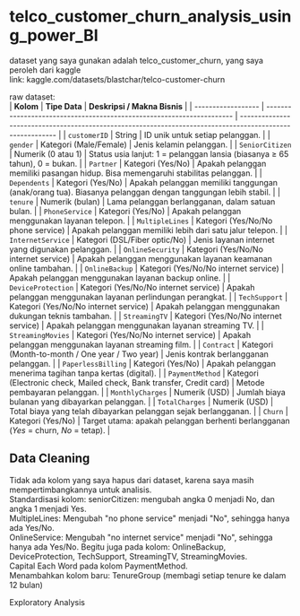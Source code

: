 # telco_customer_churn_analysis_using_power_BI

dataset yang saya gunakan adalah telco_customer_churn, yang saya peroleh dari kaggle  
link: kaggle.com/datasets/blastchar/telco-customer-churn  

raw dataset:  
| **Kolom**          | **Tipe Data**                                                         | **Deskripsi / Makna Bisnis**                                                                              |
| ------------------ | --------------------------------------------------------------------- | --------------------------------------------------------------------------------------------------------- |
| `customerID`       | String                                                                | ID unik untuk setiap pelanggan.                                                                           |
| `gender`           | Kategori (Male/Female)                                                | Jenis kelamin pelanggan.                                                                                  |
| `SeniorCitizen`    | Numerik (0 atau 1)                                                    | Status usia lanjut: 1 = pelanggan lansia (biasanya ≥ 65 tahun), 0 = bukan.                                |
| `Partner`          | Kategori (Yes/No)                                                     | Apakah pelanggan memiliki pasangan hidup. Bisa memengaruhi stabilitas pelanggan.                          |
| `Dependents`       | Kategori (Yes/No)                                                     | Apakah pelanggan memiliki tanggungan (anak/orang tua). Biasanya pelanggan dengan tanggungan lebih stabil. |
| `tenure`           | Numerik (bulan)                                                       | Lama pelanggan berlangganan, dalam satuan bulan.                                                          |
| `PhoneService`     | Kategori (Yes/No)                                                     | Apakah pelanggan menggunakan layanan telepon.                                                             |
| `MultipleLines`    | Kategori (Yes/No/No phone service)                                    | Apakah pelanggan memiliki lebih dari satu jalur telepon.                                                  |
| `InternetService`  | Kategori (DSL/Fiber optic/No)                                         | Jenis layanan internet yang digunakan pelanggan.                                                          |
| `OnlineSecurity`   | Kategori (Yes/No/No internet service)                                 | Apakah pelanggan menggunakan layanan keamanan online tambahan.                                            |
| `OnlineBackup`     | Kategori (Yes/No/No internet service)                                 | Apakah pelanggan menggunakan layanan backup online.                                                       |
| `DeviceProtection` | Kategori (Yes/No/No internet service)                                 | Apakah pelanggan menggunakan layanan perlindungan perangkat.                                              |
| `TechSupport`      | Kategori (Yes/No/No internet service)                                 | Apakah pelanggan menggunakan dukungan teknis tambahan.                                                    |
| `StreamingTV`      | Kategori (Yes/No/No internet service)                                 | Apakah pelanggan menggunakan layanan streaming TV.                                                        |
| `StreamingMovies`  | Kategori (Yes/No/No internet service)                                 | Apakah pelanggan menggunakan layanan streaming film.                                                      |
| `Contract`         | Kategori (Month-to-month / One year / Two year)                       | Jenis kontrak berlangganan pelanggan.                                                                     |
| `PaperlessBilling` | Kategori (Yes/No)                                                     | Apakah pelanggan menerima tagihan tanpa kertas (digital).                                                 |
| `PaymentMethod`    | Kategori (Electronic check, Mailed check, Bank transfer, Credit card) | Metode pembayaran pelanggan.                                                                              |
| `MonthlyCharges`   | Numerik (USD)                                                         | Jumlah biaya bulanan yang dibayarkan pelanggan.                                                           |
| `TotalCharges`     | Numerik (USD)                                                         | Total biaya yang telah dibayarkan pelanggan sejak berlangganan.                                           |
| `Churn`            | Kategori (Yes/No)                                                     | Target utama: apakah pelanggan berhenti berlangganan (*Yes* = churn, *No* = tetap).                       |


## Data Cleaning
Tidak ada kolom yang saya hapus dari dataset, karena saya masih mempertimbangkannya untuk analisis.  
Standardisasi kolom:
seniorCitizen: mengubah angka 0 menjadi No, dan angka 1 menjadi Yes.  
MultipleLines: Mengubah "no phone service" menjadi "No", sehingga hanya ada Yes/No.  
OnlineService: Mengubah "no internet service" menjadi "No", sehingga hanya ada Yes/No.
Begitu juga pada kolom: OnlineBackup, DeviceProtection, TechSupport, StreamingTV, StreamingMovies.  
Capital Each Word pada kolom PaymentMethod.  
Menambahkan kolom baru: TenureGroup (membagi setiap tenure ke dalam 12 bulan)

Exploratory Analysis

